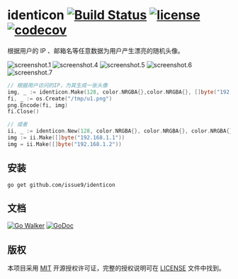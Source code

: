 identicon
[![Build Status](https://img.shields.io/endpoint.svg?url=https%3A%2F%2Factions-badge.atrox.dev%2Fissue9%2Fidenticon%2Fbadge%3Fref%3Dmaster&style=flat)](https://actions-badge.atrox.dev/issue9/identicon/goto?ref=master)
[![license](https://img.shields.io/badge/license-MIT-brightgreen.svg?style=flat)](https://opensource.org/licenses/MIT)
[![codecov](https://codecov.io/gh/issue9/identicon/branch/master/graph/badge.svg)](https://codecov.io/gh/issue9/identicon)
======

根据用户的 IP 、邮箱名等任意数据为用户产生漂亮的随机头像。

![screenshot.1](https://raw.github.com/issue9/identicon/master/screenshot/1.png)
![screenshot.4](https://raw.github.com/issue9/identicon/master/screenshot/4.png)
![screenshot.5](https://raw.github.com/issue9/identicon/master/screenshot/5.png)
![screenshot.6](https://raw.github.com/issue9/identicon/master/screenshot/6.png)
![screenshot.7](https://raw.github.com/issue9/identicon/master/screenshot/7.png)

```go
// 根据用户访问的IP，为其生成一张头像
img, _ := identicon.Make(128, color.NRGBA{},color.NRGBA{}, []byte("192.168.1.1"))
fi, _ := os.Create("/tmp/u1.png")
png.Encode(fi, img)
fi.Close()

// 或者
ii, _ := identicon.New(128, color.NRGBA{}, color.NRGBA{}, color.NRGBA{}, color.NRGBA{})
img := ii.Make([]byte("192.168.1.1"))
img = ii.Make([]byte("192.168.1.2"))
```

安装
----

```shell
go get github.com/issue9/identicon
```

文档
----

[![Go Walker](https://gowalker.org/api/v1/badge)](https://gowalker.org/github.com/issue9/identicon)
[![GoDoc](https://godoc.org/github.com/issue9/identicon?status.svg)](https://godoc.org/github.com/issue9/identicon)

版权
----

本项目采用 [MIT](https://opensource.org/licenses/MIT) 开源授权许可证，完整的授权说明可在 [LICENSE](LICENSE) 文件中找到。
